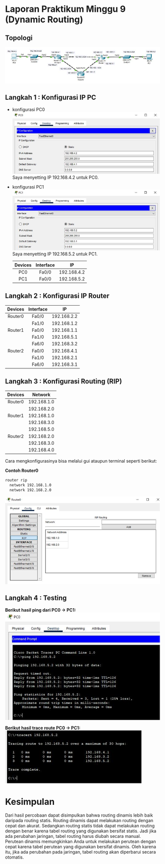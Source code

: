 # Laporan Praktikum Minggu 9 (Dynamic Routing)

## Topologi
![topologi](assets/topologi.JPG)

## Langkah 1 : Konfigurasi IP PC
- konfigurasi PC0
![config pc0](assets/config-PC0.JPG)
Saya menyetting IP 192.168.4.2 untuk PC0.

- konfigurasi PC1
![config pc1](assets/config-PC1.JPG)
Saya menyetting IP 192.168.5.2 untuk PC1.

  |Devices|Interface|IP|
  |:-----:|:-------:|:-:|
  |PC0|Fa0/0|192.168.4.2|
  |PC1|Fa0/0|192.168.5.2|

## Langkah 2 : Konfigurasi IP Router
|Devices|Interface|IP|
|:-----:|:-------:|:-:|
|Router0|Fa0/0|192.168.2.2|
||Fa1/0|192.168.1.2|
|Router1|Fa0/0|192.168.1.1|
||Fa1/0|192.168.5.1|
||Fa6/0|192.168.3.2|
|Router2|Fa0/0|192.168.4.1|
||Fa1/0|192.168.2.1|
||Fa6/0|192.168.3.1|

## Langkah 3 : Konfigurasi Routing (RIP)
|Devices|Network|
|:-----:|:-----:|
|Router0|192.168.1.0|
||192.168.2.0|
|Router1|192.168.1.0|
||192.168.3.0|
||192.168.5.0|
|Router2|192.168.2.0|
||192.168.3.0|
||192.168.4.0|

Cara mengkonfigurasinya bisa melalui gui ataupun terminal seperti berikut:

**Contoh Router0**

    router rip
      network 192.168.1.0
      network 192.168.2.0

  ![rip router0](assets/rip-router0.JPG)

## Langkah 4 : Testing

**Berikut hasil ping dari PC0 -> PC1:**
![ping](assets/hasil%20ping.JPG)

**Berikut hasil trace route PC0 -> PC1:**
![tracert](assets/hasil%20tracert.JPG)

# Kesimpulan
Dari hasil percobaan dapat disimpulkan bahwa routing dinamis lebih baik daripada routing statis. Routing dinamis dapat melakukan routing dengan cepat dan akurat. Sedangkan routing statis tidak dapat melakukan routing dengan benar karena tabel routing yang digunakan bersifat statis. Jadi jika ada perubahan jaringan, tabel routing harus diubah secara manual. Perutean dinamis memungkinkan Anda untuk melakukan perutean dengan cepat karena tabel perutean yang digunakan bersifat dinamis. Oleh karena itu, jika ada perubahan pada jaringan, tabel routing akan diperbarui secara otomatis.